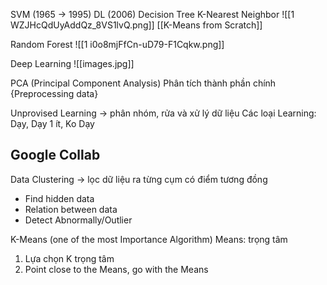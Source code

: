 SVM (1965 -> 1995)
DL (2006)
Decision Tree 
K-Nearest Neighbor
![[1 WZJHcQdUyAddQz_8VS1lvQ.png]]
[[K-Means from Scratch]]

Random Forest
![[1 i0o8mjFfCn-uD79-F1Cqkw.png]]


Deep Learning
![[images.jpg]]






PCA (Principal Component Analysis)
	Phân tích thành phần chính
	{Preprocessing data}

Unprovised Learning -> phân nhóm, rửa và xử lý dữ liệu
Các loại Learning: Dạy, Dạy 1 ít, Ko Dạy

## Google Collab

Data Clustering -> lọc dữ liệu ra từng cụm có điểm tương đồng
+ Find hidden data
+ Relation between data
+ Detect Abnormally/Outlier

K-Means (one of the most Importance Algorithm)
Means: trọng tâm
1) Lựa chọn K trọng tâm
2) Point close to the Means, go with the Means

